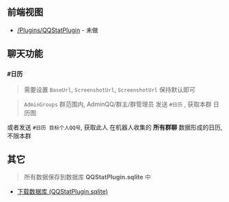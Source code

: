 




## 前端视图

- [/Plugins/QQStatPlugin](/Plugins/QQStatPlugin) - 未做


## 聊天功能

### `#日历`

> 需要设置 `BaseUrl`, `ScreenshotUrl`, `ScreenshotUrl` 保持默认即可

> `AdminGroups` 群范围内, AdminQQ/群主/群管理员 发送 `#日历` , 获取本群 日历图

或者发送 `#日历 目标个人QQ号`, 获取此人 在机器人收集的 **所有群聊** 数据形成的日历, 不限本群


## 其它

> 所有数据保存到数据库 **QQStatPlugin.sqlite** 中

- [下载数据库 (QQStatPlugin.sqlite)](/Plugins/QQStatPlugin/Download)

